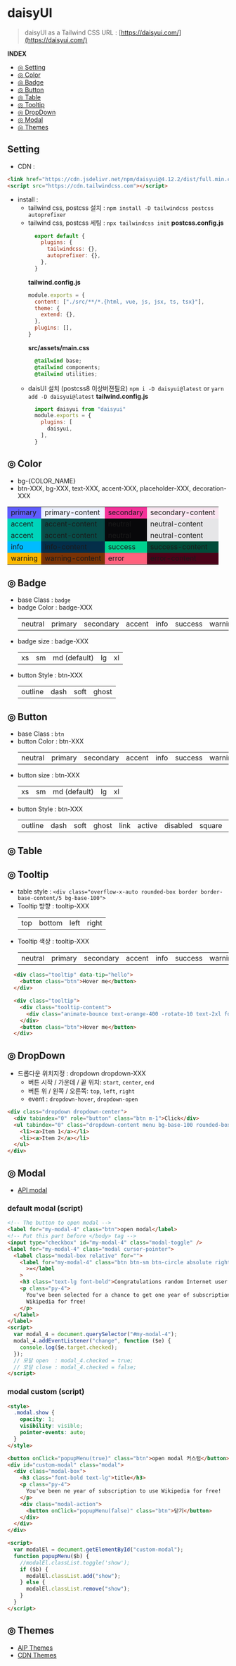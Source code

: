 # daisyUI
  > daisyUI as a Tailwind CSS
  > URL : [https://daisyui.com/](https://daisyui.com/)

**INDEX**

  - [◎ Setting](#setting)
  - [◎ Color](#Color)
  - [◎ Badge](#Badge)
  - [◎ Button](#Button)
  - [◎ Table](#Table)
  - [◎ Tooltip](#Tooltip)
  - [◎ DropDown](#DropDown)
  - [◎ Modal](#modal)
  - [◎ Themes](#themes)

## Setting
- CDN :
```html
<link href="https://cdn.jsdelivr.net/npm/daisyui@4.12.2/dist/full.min.css" rel="stylesheet" type="text/css"/>
<script src="https://cdn.tailwindcss.com"></script>
```
- install :
  + tailwind css, postcss 설치 : `npm install -D tailwindcss postcss autoprefixer`
  + tailwind css, postcss 세팅 : `npx tailwindcss init`
    **postcss.config.js**
    ``` js
      export default {
        plugins: {
          tailwindcss: {},
          autoprefixer: {},
        },
      }

    ```
    **tailwind.config.js**
    ``` js
    module.exports = {
      content: ["./src/**/*.{html, vue, js, jsx, ts, tsx}"],
      theme: {
        extend: {},
      },
      plugins: [],
    }
    ```
    **src/assets/main.css**
    ``` css
      @tailwind base;
      @tailwind components;
      @tailwind utilities;
    ```
  + daisUI 설치 (postcss8 이상버젼필요)
    `npm i -D daisyui@latest` or `yarn add -D daisyui@latest`
    **tailwind.config.js**
    ``` js
      import daisyui from "daisyui"
      module.exports = {
        plugins: [
          daisyui,
        ],
      }
    ```


## ◎ Color  <a name="Color"></a>
  - bg-{COLOR_NAME}
  - btn-XXX, bg-XXX, text-XXX, accent-XXX, placeholder-XXX, decoration-XXX

  <table>
    <tbody>
      <tr>
        <td style="background-color:#5f5cff">primary</td>
        <td style="background-color:#edf1ff">primary-content</td>
        <td style="background-color:#f53199">secondary</td>
        <td style="background-color:#fae6f1">secondary-content</td>
      </tr>
      <tr>
        <td style="background-color:#00d4bb">accent</td>
        <td style="background-color:#084d49">accent-content</td>
        <td style="background-color:#08080a">neutral</td>
        <td style="background-color:#e6e6e8">neutral-content</td>
      </tr>
      <tr>
        <td style="background-color:#00d4bb">accent</td>
        <td style="background-color:#084d49">accent-content</td>
        <td style="background-color:#08080a">neutral</td>
        <td style="background-color:#e6e6e8">neutral-content</td>
      </tr>
      <tr>
        <td style="background-color:#00bbff">info</td>
        <td style="background-color:#042e49">info-content</td>
        <td style="background-color:#00d390">success</td>
        <td style="background-color:#004c39">success-content</td>
      </tr>
      <tr>
        <td style="background-color:#fcb700">warning</td>
        <td style="background-color:#793205">warning-content</td>
        <td style="background-color:#ff627d">error</td>
        <td style="background-color:#4b0319">error-content</td>
      </tr>
    </tbody>
  </table>

## ◎ Badge <a name="Badge"></a>
  - base Class : `badge`
  - badge Color : badge-XXX
    <table>
      <tr>
        <td>neutral</td>
        <td>primary</td>
        <td>secondary</td>
        <td>accent</td>
        <td>info</td>
        <td>success</td>
        <td>warning</td>
        <td>error</td>
      </tr>
    </table>
  - badge size : badge-XXX
    <table>
      <tr>
        <td>xs</td>
        <td>sm</td>
        <td>md (default)</td>
        <td>lg</td>
        <td>xl</td>
      </tr>
    </table>
  - button Style : btn-XXX
    <table>
      <tr>
        <td>outline</td>
        <td>dash</td>
        <td>soft</td>
        <td>ghost</td>
      </tr>
    </table>

  
## ◎ Button  <a name="Button"></a>
  - base Class : `btn`
  - button Color : btn-XXX
    <table>
      <tr>
        <td>neutral</td>
        <td>primary</td>
        <td>secondary</td>
        <td>accent</td>
        <td>info</td>
        <td>success</td>
        <td>warning</td>
        <td>error</td>
      </tr>
    </table>
  - button size : btn-XXX
    <table>
      <tr>
        <td>xs</td>
        <td>sm</td>
        <td>md (default)</td>
        <td>lg</td>
        <td>xl</td>
      </tr>
    </table>
  - button Style : btn-XXX
    <table>
      <tr>
        <td>outline</td>
        <td>dash</td>
        <td>soft</td>
        <td>ghost</td>
        <td>link</td>
        <td>active</td>
        <td>disabled</td>
        <td>square</td>
        <td>circle</td>
      </tr>
    </table>

## ◎ Table  <a name="Table"></a>


## ◎ Tooltip  <a name="Tooltip"></a>
  - table style : `<div class="overflow-x-auto rounded-box border border-base-content/5 bg-base-100">`
  - Tooltip 방향 : tooltip-XXX
    <table>
      <tr>
        <td>top</td>
        <td>bottom</td>
        <td>left</td>
        <td>right</td>
      </tr>
    </table>
  - Tooltip 색상 : tooltip-XXX
    <table>
      <tr>
        <td>neutral</td>
        <td>primary</td>
        <td>secondary</td>
        <td>accent</td>
        <td>info</td>
        <td>success</td>
        <td>warning</td>
        <td>error</td>
      </tr>
    </table>
  ``` html  
    <div class="tooltip" data-tip="hello">
      <button class="btn">Hover me</button>
    </div>
  ```
  ``` html  
    <div class="tooltip">
      <div class="tooltip-content">
        <div class="animate-bounce text-orange-400 -rotate-10 text-2xl font-black">Wow!</div>
      </div>
      <button class="btn">Hover me</button>
    </div>
  ```



## ◎ DropDown  <a name="DropDown"></a>
  - 드롭다운 위치지정 : dropdown dropdown-XXX
    + 버튼 시작 / 가운데 / 끝 위치: `start`, `center`, `end`
    + 버튼 위 /  왼쪽 / 오른쪽: `top`, `left`, `right`
    + event : `dropdown-hover`, `dropdown-open`
  ``` html
  <div class="dropdown dropdown-center">
    <div tabindex="0" role="button" class="btn m-1">Click</div>
    <ul tabindex="0" class="dropdown-content menu bg-base-100 rounded-box z-1 w-52 p-2 shadow-sm">
      <li><a>Item 1</a></li>
      <li><a>Item 2</a></li>
    </ul>
  </div>
  ```



## ◎ Modal <a name="modal"></a>
  - [API modal](https://daisyui.com/components/modal/)

### default modal (script)

  ```html
  <!-- The button to open modal -->
  <label for="my-modal-4" class="btn">open modal</label>
  <!-- Put this part before </body> tag -->
  <input type="checkbox" id="my-modal-4" class="modal-toggle" />
  <label for="my-modal-4" class="modal cursor-pointer">
    <label class="modal-box relative" for="">
      <label for="my-modal-4" class="btn btn-sm btn-circle absolute right-2 top-2"
        >✕</label
      >
      <h3 class="text-lg font-bold">Congratulations random Internet user!</h3>
      <p class="py-4">
        You've been selected for a chance to get one year of subscription to use
        Wikipedia for free!
      </p>
    </label>
  </label>
  <script>
    var modal_4 = document.querySelector("#my-modal-4");
    modal_4.addEventListener("change", function ($e) {
      console.log($e.target.checked);
    });
    // 모달 open  : modal_4.checked = true;
    // 모달 close : modal_4.checked = false;
  </script>
  ```

### modal custom (script)

  ```html
  <style>
    .modal.show {
      opacity: 1;
      visibility: visible;
      pointer-events: auto;
    }
  </style>

  <button onClick="popupMenu(true)" class="btn">open modal 커스텀</button>
  <div id="custom-modal" class="modal">
    <div class="modal-box">
      <h3 class="font-bold text-lg">title</h3>
      <p class="py-4">
        You've been ne year of subscription to use Wikipedia for free!
      </p>
      <div class="modal-action">
        <button onClick="popupMenu(false)" class="btn">닫기</button>
      </div>
    </div>
  </div>

  <script>
    var modalEl = document.getElementById("custom-modal");
    function popupMenu($b) {
      //modalEl.classList.toggle('show');
      if ($b) {
        modalEl.classList.add("show");
      } else {
        modalEl.classList.remove("show");
      }
    }
  </script>
  ```


## ◎ Themes  <a name="themes"></a>
  - [AIP Themes](https://daisyui.com/docs/themes/)
  - [CDN Themes](https://reacthustle.com/blog/how-to-modify-daisyui-theme-using-cdn)
